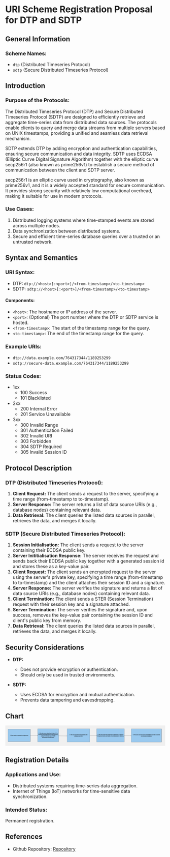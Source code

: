 # URI Scheme Registration Proposal for DTP and SDTP

## General Information

### Scheme Names:

- `dtp` (Distributed Timeseries Protocol)
- `sdtp` (Secure Distributed Timeseries Protocol)

## Introduction

### Purpose of the Protocols:

The Distributed Timeseries Protocol (DTP) and Secure Distributed Timeseries Protocol (SDTP) are designed to efficiently retrieve and aggregate time-series data from distributed data sources. The protocols enable clients to query and merge data streams from multiple servers based on UNIX timestamps, providing a unified and seamless data retrieval mechanism.

SDTP extends DTP by adding encryption and authentication capabilities, ensuring secure communication and data integrity.
SDTP uses ECDSA (Elliptic Curve Digital Signature Algorithm) together with the elliptic curve secp256r1 (also known as prime256v1) to establish a secure method of communication between the client and SDTP server.

secp256r1 is an elliptic curve used in cryptography, also known as prime256v1, and it is a widely accepted standard for secure communication. It provides strong security with relatively low computational overhead, making it suitable for use in modern protocols.

### Use Cases:

1. Distributed logging systems where time-stamped events are stored across multiple nodes.
2. Data synchronization between distributed systems.
2. Secure and efficient time-series database queries over a trusted or an untrusted network.

## Syntax and Semantics

### URI Syntax:

- DTP: `dtp://<host>[:<port>]/<from-timestamp>/<to-timestamp>`
- SDTP: `sdtp://<host>[:<port>]/<from-timestamp>/<to-timestamp>`

#### Components:

- `<host>`: The hostname or IP address of the server.
- `<port>`: (Optional) The port number where the DTP or SDTP service is hosted.
- `<from-timestamp>`: The start of the timestamp range for the query.
- `<to-timestamp>`: The end of the timestamp range for the query.

### Example URIs:

- `dtp://data.example.com/764317344/1189253299`
- `sdtp://secure-data.example.com/764317344/1189253299`

### Status Codes:
- 1xx
    - 100 Success
    - 101 Blacklisted
- 2xx
   - 200 Internal Error
   - 201 Service Unavailable
- 3xx
   - 300 Invalid Range
   - 301 Authentication Failed
   - 302 Invalid URI
   - 303 Forbidden
   - 304 SDTP Required
   - 305 Invalid Session ID

## Protocol Description

### DTP (Distributed Timeseries Protocol):
1. **Client Request:** The client sends a request to the server, specifying a time range (from-timestamp to to-timestamp).
2. **Server Response:** The server returns a list of data source URIs (e.g., database nodes) containing relevant data.
3. **Data Retrieval:** The client queries the listed data sources in parallel, retrieves the data, and merges it locally.

### SDTP (Secure Distributed Timeseries Protocol):

1. **Session Initialisation:** The client sends a request to the server containing their ECDSA public key.
2. **Server Inititialisation Response:** The server receives the request and sends back their ECDSA public key together with a generated session id and stores these as a key-value pair.
3. **Client Request:** The client sends an encrypted request to the server using the server's private key, specifying a time range (from-timestamp to to-timestamp) and the client attaches their session ID and a signature.
4. **Server Response:** The server verifies the signature and returns a list of data source URIs (e.g., database nodes) containing relevant data.
5. **Client Termination:** The client sends a STER (Session Termination) request with their session key and a signature attached.
6. **Server Termination:** The server verifies the signature and, upon success, removes the key-value pair containing the session ID and client's public key from memory.
7. **Data Retrieval:** The client queries the listed data sources in parallel, retrieves the data, and merges it locally.

## Security Considerations

- **DTP:**

  - Does not provide encryption or authentication.
  - Should only be used in trusted environments.

- **SDTP:**

  - Uses ECDSA for encryption and mutual authentication.
  - Prevents data tampering and eavesdropping.

## Chart
![image](https://github.com/Knakworstje/dtp/blob/main/chart.png)

## Registration Details

### Applications and Use:

- Distributed systems requiring time-series data aggregation.
- Internet of Things (IoT) networks for time-sensitive data synchronization.

### Intended Status:

Permanent registration.

## References

- Github Repository: [Repository](https://github.com/Knakworstje/dtp)
